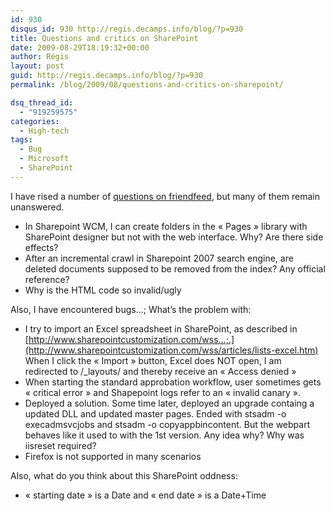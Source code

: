 ```yaml
---
id: 930
disqus_id: 930 http://regis.decamps.info/blog/?p=930
title: Questions and critics on SharePoint
date: 2009-08-29T18:19:32+00:00
author: Régis
layout: post
guid: http://regis.decamps.info/blog/?p=930
permalink: /blog/2009/08/questions-and-critics-on-sharepoint/

dsq_thread_id:
  - "919259575"
categories:
  - High-tech
tags:
  - Bug
  - Microsoft
  - SharePoint
---
```

I have rised a number of [questions on friendfeed](http://friendfeed.com/search?q=from:rds+group:sharepointtalk), but many of them remain unanswered. 

  * In Sharepoint WCM, I can create folders in the « Pages » library with SharePoint designer but not with the web interface. Why? Are there side effects?
  * After an incremental crawl in Sharepoint 2007 search engine, are deleted documents supposed to be removed from the index? Any official reference?
  * Why is the HTML code so invalid/ugly

Also, I have encountered bugs…; What’s the problem with:

  * I try to import an Excel spreadsheet in SharePoint, as described in [http://www.sharepointcustomization.com/wss…;.](http://www.sharepointcustomization.com/wss/articles/lists-excel.htm) When I click the « Import » button, Excel does NOT open, I am redirected to /_layouts/ and thereby receive an « Access denied »
  * When starting the standard approbation workflow, user sometimes gets « critical error » and Shapepoint logs refer to an « invalid canary ».
  * Deployed a solution. Some time later, deployed an upgrade containg a updated DLL and updated master pages. Ended with stsadm -o execadmsvcjobs and stsadm -o copyappbincontent. But the webpart behaves like it used to with the 1st version. Any idea why? Why was iisreset required?
  * Firefox is not supported in many scenarios

Also, what do you think about this SharePoint oddness:

  * « starting date » is a Date and « end date » is a Date+Time

